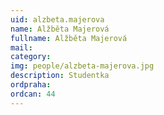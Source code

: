 ```yaml
---
uid: alzbeta.majerova
name: Alžběta Majerová
fullname: Alžběta Majerová
mail: 
category: 
img: people/alzbeta-majerova.jpg
description: Studentka
ordpraha: 
ordcan: 44
---
```




